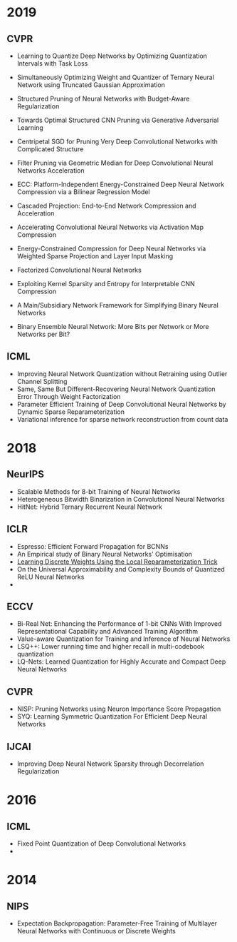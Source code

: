 # 2019

## CVPR

- Learning to Quantize Deep Networks by Optimizing Quantization Intervals with Task Loss

- Simultaneously Optimizing Weight and Quantizer of Ternary Neural Network using Truncated Gaussian Approximation

- Structured Pruning of Neural Networks with Budget-Aware Regularization

- Towards Optimal Structured CNN Pruning via Generative Adversarial Learning

- Centripetal SGD for Pruning Very Deep Convolutional Networks with Complicated Structure

- Filter Pruning via Geometric Median for Deep Convolutional Neural Networks Acceleration

- ECC: Platform-Independent Energy-Constrained Deep Neural Network Compression via a Bilinear Regression Model

- Cascaded Projection: End-to-End Network Compression and Acceleration

- Accelerating Convolutional Neural Networks via Activation Map Compression

- Energy-Constrained Compression for Deep Neural Networks via Weighted Sparse Projection and Layer Input Masking

- Factorized Convolutional Neural Networks

- Exploiting Kernel Sparsity and Entropy for Interpretable CNN Compression

- A Main/Subsidiary Network Framework for Simplifying Binary Neural Networks

- Binary Ensemble Neural Network: More Bits per Network or More Networks per Bit?

  

## ICML

- Improving Neural Network Quantization without Retraining using Outlier Channel Splitting
- Same, Same But Different-Recovering Neural Network Quantization Error Through Weight Factorization
- Parameter Efficient Training of Deep Convolutional Neural Networks by Dynamic Sparse Reparameterization
- Variational inference for sparse network reconstruction from count data


# 2018

## NeurIPS

* Scalable Methods for 8-bit Training of Neural Networks
* Heterogeneous Bitwidth Binarization in Convolutional Neural Networks
* HitNet: Hybrid Ternary Recurrent Neural Network

## ICLR

* Espresso: Efficient Forward Propagation for BCNNs
* An Empirical study of Binary Neural Networks' Optimisation
* [Learning Discrete Weights Using the Local Reparameterization Trick](https://arxiv.org/abs/1710.07739)
* On the Universal Approximability and Complexity Bounds of Quantized ReLU Neural Networks
* 

## ECCV

* Bi-Real Net: Enhancing the Performance of 1-bit CNNs With Improved Representational Capability and Advanced Training Algorithm
* Value-aware Quantization for Training and Inference of Neural Networks
* LSQ++: Lower running time and higher recall in multi-codebook quantization
* LQ-Nets: Learned Quantization for Highly Accurate and Compact Deep Neural Networks



## CVPR ##

- NISP: Pruning Networks using Neuron Importance Score Propagation
- SYQ: Learning Symmetric Quantization For Efficient Deep Neural Networks



## IJCAI ##

- Improving Deep Neural Network Sparsity through Decorrelation Regularization



# 2016

## ICML

* Fixed Point Quantization of Deep Convolutional Networks
* 





# 2014

## NIPS

* Expectation Backpropagation: Parameter-Free Training of Multilayer Neural Networks with Continuous or Discrete Weights